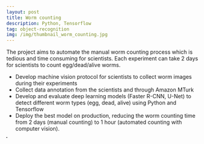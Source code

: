 ```yaml
---
layout: post
title: Worm counting
description: Python, Tensorflow
tag: object-recognition
img: /img/thumbnail_worm_counting.jpg
---
```


The project aims to automate the manual worm counting process which is tedious and time consuming for scientists. Each experiment can take 2 days for scientists to count egg/dead/alive worms.
- Develop machine vision protocol for scientists to collect worm images during their experiments
- Collect data annotation from the scientists and through Amazon MTurk
- Develop and evaluate deep learning models (Faster R-CNN, U-Net) to detect different worm types (egg, dead, alive) using Python and Tensorflow
- Deploy the best model on production, reducing the worm counting time from 2 days (manual counting) to 1 hour (automated counting with computer vision).

<div>
	<img class="col caption" src="{{ site.baseurl }}/img/worm_counting.jpg" alt="" title="Worm Counting" border="1"/>
</div>